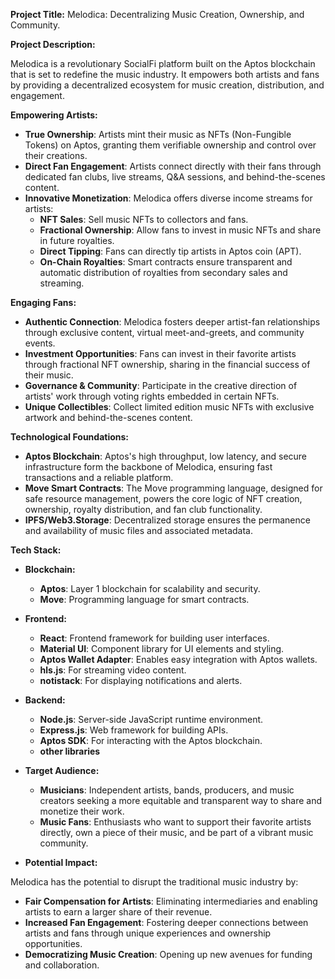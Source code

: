 **Project Title:** Melodica: Decentralizing Music Creation, Ownership, and Community.

**Project Description:**

Melodica is a revolutionary SocialFi platform built on the Aptos blockchain that is set to redefine the music industry. It empowers both artists and fans by providing a decentralized ecosystem for music creation, distribution, and engagement.

**Empowering Artists:**

- **True Ownership**: Artists mint their music as NFTs (Non-Fungible Tokens) on Aptos, granting them verifiable ownership and control over their creations.
- **Direct Fan Engagement**: Artists connect directly with their fans through dedicated fan clubs, live streams, Q&A sessions, and behind-the-scenes content.
- **Innovative Monetization**: Melodica offers diverse income streams for artists:
   - **NFT Sales**: Sell music NFTs to collectors and fans.
   - **Fractional Ownership**: Allow fans to invest in music NFTs and share in future royalties.
   - **Direct Tipping**: Fans can directly tip artists in Aptos coin (APT).
   - **On-Chain Royalties**: Smart contracts ensure transparent and automatic distribution of royalties from secondary sales and streaming.

**Engaging Fans:**

- **Authentic Connection**: Melodica fosters deeper artist-fan relationships through exclusive content, virtual meet-and-greets, and community events.
- **Investment Opportunities**: Fans can invest in their favorite artists through fractional NFT ownership, sharing in the financial success of their music.
- **Governance & Community**: Participate in the creative direction of artists' work through voting rights embedded in certain NFTs.
- **Unique Collectibles**: Collect limited edition music NFTs with exclusive artwork and behind-the-scenes content.

**Technological Foundations:**

- **Aptos Blockchain**: Aptos's high throughput, low latency, and secure infrastructure form the backbone of Melodica, ensuring fast transactions and a reliable platform.
- **Move Smart Contracts**: The Move programming language, designed for safe resource management, powers the core logic of NFT creation, ownership, royalty distribution, and fan club functionality.
- **IPFS/Web3.Storage**: Decentralized storage ensures the permanence and availability of music files and associated metadata.

**Tech Stack:**

- **Blockchain:**
   - **Aptos**: Layer 1 blockchain for scalability and security.
   - **Move**: Programming language for smart contracts.

- **Frontend:**
    - **React**: Frontend framework for building user interfaces.
    - **Material UI**: Component library for UI elements and styling.
    - **Aptos Wallet Adapter**: Enables easy integration with Aptos wallets.
    - **hls.js**: For streaming video content.
    - **notistack**: For displaying notifications and alerts.

- **Backend:**
    - **Node.js**: Server-side JavaScript runtime environment.
    - **Express.js**: Web framework for building APIs.
    - **Aptos SDK**: For interacting with the Aptos blockchain.
    - **other libraries**

- **Target Audience:**

    - **Musicians**: Independent artists, bands, producers, and music creators seeking a more equitable and transparent way to share and monetize their work.
    - **Music Fans**: Enthusiasts who want to support their favorite artists directly, own a piece of their music, and be part of a vibrant music community.

- **Potential Impact:**

Melodica has the potential to disrupt the traditional music industry by:

- **Fair Compensation for Artists**: Eliminating intermediaries and enabling artists to earn a larger share of their revenue.
- **Increased Fan Engagement**: Fostering deeper connections between artists and fans through unique experiences and ownership opportunities.
- **Democratizing Music Creation**: Opening up new avenues for funding and collaboration.
